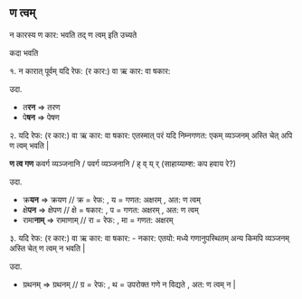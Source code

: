 
## ण त्वम्

न कारस्य ण कार: भवति तद् ण त्वम् इति उच्यते

कदा भवति

१. न कारात् पूर्वम् यदि रेफ: (र कार:) वा ऋ कार: वा षकार:

उदा.

- त**रन** => तरण
- पे**षन** => पेषण

२. यदि रेफ: (र कार:) वा ऋ कार: वा षकार: एतस्मात् परं यदि निम्नगणत: एकम् व्यञ्जनम् अस्ति चेत् अपि ण त्वम् भवति |

**ण त्व गण**
कवर्ग व्यञ्जनानि / पवर्ग व्यञ्जनानि / ह् व् य् र्  (साहाय्याम्श: कप हवाय रे?)

उदा.

- क्र**यन** => क्रयण  // क्र = रेफ: , य = गणत: अक्षरम् , अत: ण त्वम्
- क्षे**पन** => क्षेपण  // क्षे = षकार: , प = गणत: अक्षरम् , अत: ण त्वम्
- रामा**नाम्** => रामाणाम् // रा = रेफ: , मा = गणत: अक्षरम्

३. यदि रेफ: (र कार:) वा ऋ कार: वा षकार: - नकार: एतयो: मध्ये गणानुपस्थितम् अन्य किमपि व्यञ्जनम् अस्ति चेत् ण त्वम् न भवति |

उदा.
- ग्रथनम् => ग्रथनम्  // ग्र = रेफ: , थ = उपरोक्त गणे न विद्यते , अत: ण त्वम् न |
